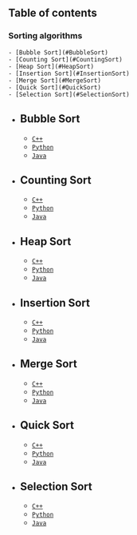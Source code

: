 ## Table of contents
### Sorting algorithms
    - [Bubble Sort](#BubbleSort)
    - [Counting Sort](#CountingSort)
    - [Heap Sort](#HeapSort)
    - [Insertion Sort](#InsertionSort)
    - [Merge Sort](#MergeSort)
    - [Quick Sort](#QuickSort)
    - [Selection Sort](#SelectionSort)

- ## Bubble Sort
  - [`C++`](code/BubbleSort/BubbleSort.cpp)
  - [`Python`](code/BubbleSort/BubbleSort.py)
  - [`Java`](code/BubbleSort/BubbleSort.java)
- ## Counting Sort
  - [`C++`](/Practica01/code/CountingSort/CountingSort.cpp)
  - [`Python`](/Practica01/code/CountingSort/CountingSort.py)
  - [`Java`](/Practica01/code/CountingSort/CountingSort.java)
- ## Heap Sort
  - [`C++`](code/BubbleSort/BubbleSort.cpp)
  - [`Python`](code/BubbleSort/BubbleSort.py)
  - [`Java`](code/BubbleSort/BubbleSort.java)
- ## Insertion Sort
  - [`C++`](code/BubbleSort/BubbleSort.cpp)
  - [`Python`](code/BubbleSort/BubbleSort.py)
  - [`Java`](code/BubbleSort/BubbleSort.java)
- ## Merge Sort
  - [`C++`](code/BubbleSort/BubbleSort.cpp)
  - [`Python`](code/BubbleSort/BubbleSort.py)
  - [`Java`](code/BubbleSort/BubbleSort.java)
- ## Quick Sort
  - [`C++`](code/BubbleSort/BubbleSort.cpp)
  - [`Python`](code/BubbleSort/BubbleSort.py)
  - [`Java`](code/BubbleSort/BubbleSort.java)
- ## Selection Sort
  - [`C++`](code/BubbleSort/BubbleSort.cpp)
  - [`Python`](code/BubbleSort/BubbleSort.py)
  - [`Java`](code/BubbleSort/BubbleSort.java)
